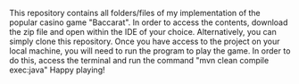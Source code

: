 This repository contains all folders/files of my implementation of the popular casino game "Baccarat".
In order to access the contents, download the zip file and open within the IDE of your choice.
Alternatively, you can simply clone this repository. 
Once you have access to the project on your local machine, you will need to run the program to play the game.
In order to do this, access the terminal and run the command "mvn clean compile exec:java"
Happy playing!
